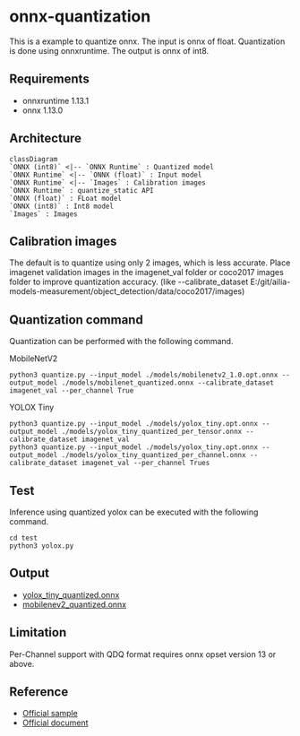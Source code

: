 # onnx-quantization

This is a example to quantize onnx. The input is onnx of float. Quantization is done using onnxruntime. The output is onnx of int8.

## Requirements

- onnxruntime 1.13.1
- onnx 1.13.0

## Architecture

```mermaid
classDiagram
`ONNX (int8)` <|-- `ONNX Runtime` : Quantized model
`ONNX Runtime` <|-- `ONNX (float)` : Input model
`ONNX Runtime` <|-- `Images` : Calibration images
`ONNX Runtime` : quantize_static API
`ONNX (float)` : FLoat model
`ONNX (int8)` : Int8 model
`Images` : Images
```

## Calibration images

The default is to quantize using only 2 images, which is less accurate.
Place imagenet validation images in the imagenet_val folder or coco2017 images folder to improve quantization accuracy.
(like --calibrate_dataset E:/git/ailia-models-measurement/object_detection/data/coco2017/images)

## Quantization command

Quantization can be performed with the following command. 

MobileNetV2

```
python3 quantize.py --input_model ./models/mobilenetv2_1.0.opt.onnx --output_model ./models/mobilenet_quantized.onnx --calibrate_dataset imagenet_val --per_channel True
```

YOLOX Tiny

```
python3 quantize.py --input_model ./models/yolox_tiny.opt.onnx --output_model ./models/yolox_tiny_quantized_per_tensor.onnx --calibrate_dataset imagenet_val
python3 quantize.py --input_model ./models/yolox_tiny.opt.onnx --output_model ./models/yolox_tiny_quantized_per_channel.onnx --calibrate_dataset imagenet_val --per_channel Trues
```

## Test

Inference using quantized yolox can be executed with the following command.

```
cd test
python3 yolox.py
```

## Output

- [yolox_tiny_quantized.onnx](./models/yolox_tiny_quantized.onnx)
- [mobilenev2_quantized.onnx](./models/mobilenev2_quantized.onnx)

## Limitation

Per-Channel support with QDQ format requires onnx opset version 13 or above.

## Reference

- [Official sample](https://onnxruntime.ai/docs/performance/quantization.html)
- [Official document](https://github.com/microsoft/onnxruntime-inference-examples/tree/main/quantization/image_classification/cpu)
